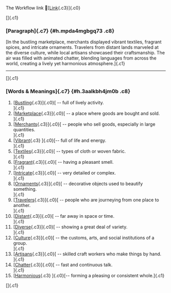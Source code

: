 The Workflow link
👏[[Link](https://www.google.com/url?q=http://www.google.com&sa=D&source=editors&ust=1757738420633764&usg=AOvVaw3oHaU-eTwBgYpdbQ31mcbs){.c3}]{.c0}

[]{.c1}

### [Paragraph]{.c7} {#h.mpda4mgbgq73 .c8}

[In the bustling marketplace, merchants displayed vibrant textiles,
fragrant spices, and intricate ornaments. Travelers from distant lands
marveled at the diverse culture, while local artisans showcased their
craftsmanship. The air was filled with animated chatter, blending
languages from across the world, creating a lively yet harmonious
atmosphere.]{.c1}

------------------------------------------------------------------------

[]{.c1}

### [Words & Meanings]{.c7} {#h.3aalkbh4jm0b .c8}

1.  [[Bustling](https://www.google.com/url?q=http://www.google.com&sa=D&source=editors&ust=1757738420634647&usg=AOvVaw14YfN__S_035LlB3628qM_){.c3}]{.c0}[ --
    full of lively activity.\
    ]{.c1}
2.  [[Marketplace](https://www.google.com/url?q=http://www.google.com&sa=D&source=editors&ust=1757738420634953&usg=AOvVaw2-4JMQqzW5x7cUhx7fB_09){.c3}]{.c0}[ --
    a place where goods are bought and sold.\
    ]{.c1}
3.  [[Merchants](https://www.google.com/url?q=http://www.google.com&sa=D&source=editors&ust=1757738420635115&usg=AOvVaw0OfGbsUjVbaDEHiB0rBUT3){.c3}]{.c0}[ --
    people who sell goods, especially in large quantities.\
    ]{.c1}
4.  [[Vibrant](https://www.google.com/url?q=http://www.google.com&sa=D&source=editors&ust=1757738420635319&usg=AOvVaw31-UI-f0DNfDVtmMuFlffw){.c3}
    ]{.c0}[-- full of life and energy.\
    ]{.c1}
5.  [[Textiles](https://www.google.com/url?q=http://www.google.com&sa=D&source=editors&ust=1757738420635474&usg=AOvVaw3V_G-FtcvSJf5t64KEXM7b){.c3}]{.c0}[ --
    types of cloth or woven fabric.\
    ]{.c1}
6.  [[Fragrant](https://www.google.com/url?q=http://www.google.com&sa=D&source=editors&ust=1757738420635626&usg=AOvVaw3j_bwi_5N0JtmgFQpF1Gqp){.c3}]{.c0}[ --
    having a pleasant smell.\
    ]{.c1}
7.  [[Intricate](https://www.google.com/url?q=http://www.google.com&sa=D&source=editors&ust=1757738420635786&usg=AOvVaw0jgMntUnfx6fuC6ODRdPWq){.c3}]{.c0}[ --
    very detailed or complex.\
    ]{.c1}
8.  [[Ornaments](https://www.google.com/url?q=http://www.google.com&sa=D&source=editors&ust=1757738420635975&usg=AOvVaw0NUwyGbnOGpYacJDVa1CCy){.c3}]{.c0}[ --
    decorative objects used to beautify something.\
    ]{.c1}
9.  [[Travelers](https://www.google.com/url?q=http://www.google.com&sa=D&source=editors&ust=1757738420636159&usg=AOvVaw05YYsQLd0AWx5tgmMhPd7O){.c3}]{.c0}[ --
    people who are journeying from one place to another.\
    ]{.c1}
10. [[Distant](https://www.google.com/url?q=http://www.google.com&sa=D&source=editors&ust=1757738420636412&usg=AOvVaw3_IONyJxjbN0wMb2jMaQPz){.c3}]{.c0}[ --
    far away in space or time.\
    ]{.c1}
11. [[Diverse](https://www.google.com/url?q=http://www.google.com&sa=D&source=editors&ust=1757738420636598&usg=AOvVaw1aITIiThcV0ujs8i41Rep0){.c3}]{.c0}[ --
    showing a great deal of variety.\
    ]{.c1}
12. [[Culture](https://www.google.com/url?q=http://www.google.com&sa=D&source=editors&ust=1757738420636832&usg=AOvVaw3mcPLjFGafy1BNUWxhEehh){.c3}]{.c0}[ --
    the customs, arts, and social institutions of a group.\
    ]{.c1}
13. [[Artisans](https://www.google.com/url?q=http://www.google.com&sa=D&source=editors&ust=1757738420637157&usg=AOvVaw3lLRrVPnM1fPqauF6qKEdq){.c3}]{.c0}[ --
    skilled craft workers who make things by hand.\
    ]{.c1}
14. [[Chatter](https://www.google.com/url?q=http://www.google.com&sa=D&source=editors&ust=1757738420637448&usg=AOvVaw2MzQTQ8WAwzgRymAY26PlZ){.c3}]{.c0}[ --
    fast and continuous talk.\
    ]{.c1}
15. [[Harmonious](https://www.google.com/url?q=http://www.google.com&sa=D&source=editors&ust=1757738420637709&usg=AOvVaw1POJCkvl0-bsEiY86omo7s){.c3}
    ]{.c0}[-- forming a pleasing or consistent whole.]{.c1}

[]{.c1}
